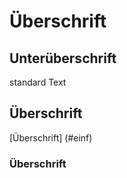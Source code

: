 # Überschrift
## Unterüberschrift
standard Text

## Überschrift
[Überschrift] (#einf)

### Überschrift<a name="einf"></a>
